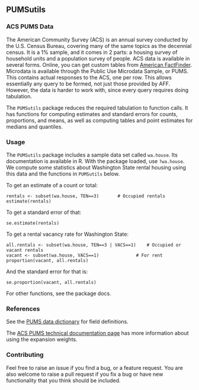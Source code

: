 ## PUMSutils

### ACS PUMS Data

The American Community Survey (ACS) is an annual survey conducted by the U.S. Census Bureau, covering many of the same topics as the decennial census. It is a 1% sample, and it comes in 2 parts: a housing survey of household units and a population survey of people. ACS data is available in several forms. Online, you can get custom tables from [American FactFinder](https://factfinder.census.gov/faces/nav/jsf/pages/searchresults.xhtml?refresh=t). Microdata is available through the Public Use Microdata Sample, or PUMS. This contains actual responses to the ACS, one per row. This allows essentially any query to be formed, not just those provided by AFF. However, the data is harder to work with, since every query requires doing tabulation. 

The `PUMSutils` package reduces the required tabulation to function calls. 
It has functions for computing estimates and standard errors for counts, proportions, and means, as well as computing tables and point estimates for medians and quantiles.

### Usage

The `PUMSutils` package includes a sample data set called `wa.house`. 
Its documentation is available in R. With the package loaded, use `?wa.house`.
We compute some statistics about Washington State rental housing using this data and the functions in `PUMSutils` below.
    
To get an estimate of a count or total:

```
rentals <- subset(wa.house, TEN==3)       # Occupied rentals
estimate(rentals)
```

To get a standard error of that:

```
se.estimate(rentals)
```

To get a rental vacancy rate for Washington State:

```
all.rentals <- subset(wa.house, TEN==3 | VACS==1)    # Occupied or vacant rentals
vacant <- subset(wa.house, VACS==1)              # For rent
proportion(vacant, all.rentals)
```

And the standard error for that is:

```
se.proportion(vacant, all.rentals)
```

For other functions, see the package docs.

### References

See the [PUMS data dictionary](http://www2.census.gov/programs-surveys/acs/tech_docs/pums/data_dict/PUMSDataDict15.txt) for field definitions.

The [ACS PUMS technical documentation page](http://www.census.gov/programs-surveys/acs/technical-documentation/pums/documentation.html) has more information about using the expansion weights.

### Contributing

Feel free to raise an issue if you find a bug, or a feature request.
You are also welcome to raise a pull request if you fix a bug or have new functionality that you think should be included.
